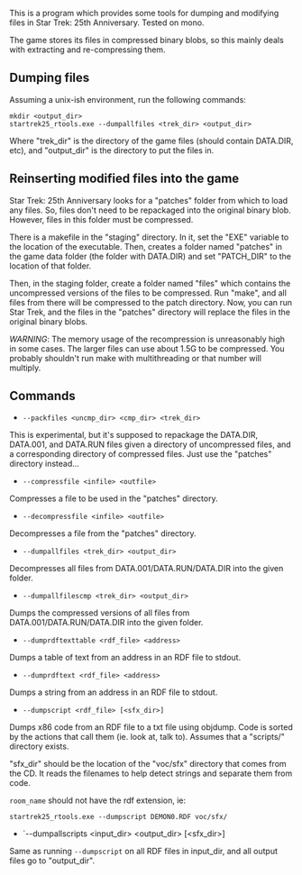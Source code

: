 This is a program which provides some tools for dumping and modifying files in Star Trek:
25th Anniversary. Tested on mono.

The game stores its files in compressed binary blobs, so this mainly deals with extracting
and re-compressing them.

## Dumping files

Assuming a unix-ish environment, run the following commands:

```
mkdir <output_dir>
startrek25_rtools.exe --dumpallfiles <trek_dir> <output_dir>
```

Where "trek\_dir" is the directory of the game files (should contain DATA.DIR, etc), and
"output\_dir" is the directory to put the files in.

## Reinserting modified files into the game

Star Trek: 25th Anniversary looks for a "patches" folder from which to load any files.
So, files don't need to be repackaged into the original binary blob. However, files in
this folder must be compressed.

There is a makefile in the "staging" directory. In it, set the "EXE" variable to the
location of the executable. Then, creates a folder named "patches" in the game data folder
(the folder with DATA.DIR) and set "PATCH\_DIR" to the location of that folder.

Then, in the staging folder, create a folder named "files" which contains the uncompressed
versions of the files to be compressed. Run "make", and all files from there will be
compressed to the patch directory. Now, you can run Star Trek, and the files in the
"patches" directory will replace the files in the original binary blobs.

*WARNING*: The memory usage of the recompression is unreasonably high in some cases. The
larger files can use about 1.5G to be compressed. You probably shouldn't run make with
multithreading or that number will multiply.

## Commands

* `--packfiles <uncmp_dir> <cmp_dir> <trek_dir>`

This is experimental, but it's supposed to repackage the DATA.DIR, DATA.001, and DATA.RUN
files given a directory of uncompressed files, and a corresponding directory of compressed
files. Just use the "patches" directory instead...

* `--compressfile <infile> <outfile>`

Compresses a file to be used in the "patches" directory.

* `--decompressfile <infile> <outfile>`

Decompresses a file from the "patches" directory.

* `--dumpallfiles <trek_dir> <output_dir>`

Decompresses all files from DATA.001/DATA.RUN/DATA.DIR into the given folder.

* `--dumpallfilescmp <trek_dir> <output_dir>`

Dumps the compressed versions of all files from DATA.001/DATA.RUN/DATA.DIR into the given
folder.

* `--dumprdftexttable <rdf_file> <address>`

Dumps a table of text from an address in an RDF file to stdout.

* `--dumprdftext <rdf_file> <address>`

Dumps a string from an address in an RDF file to stdout.

* `--dumpscript <rdf_file> [<sfx_dir>]`

Dumps x86 code from an RDF file to a txt file using objdump. Code is sorted by the actions
that call them (ie. look at, talk to). Assumes that a "scripts/" directory exists.

"sfx\_dir" should be the location of the "voc/sfx" directory that comes from the CD. It reads
the filenames to help detect strings and separate them from code.

`room_name` should not have the rdf extension, ie:

`startrek25_rtools.exe --dumpscript DEMON0.RDF voc/sfx/`

* `--dumpallscripts <input_dir> <output_dir> [<sfx_dir>]

Same as running `--dumpscript` on all RDF files in input_dir, and all output files go to
"output_dir".
